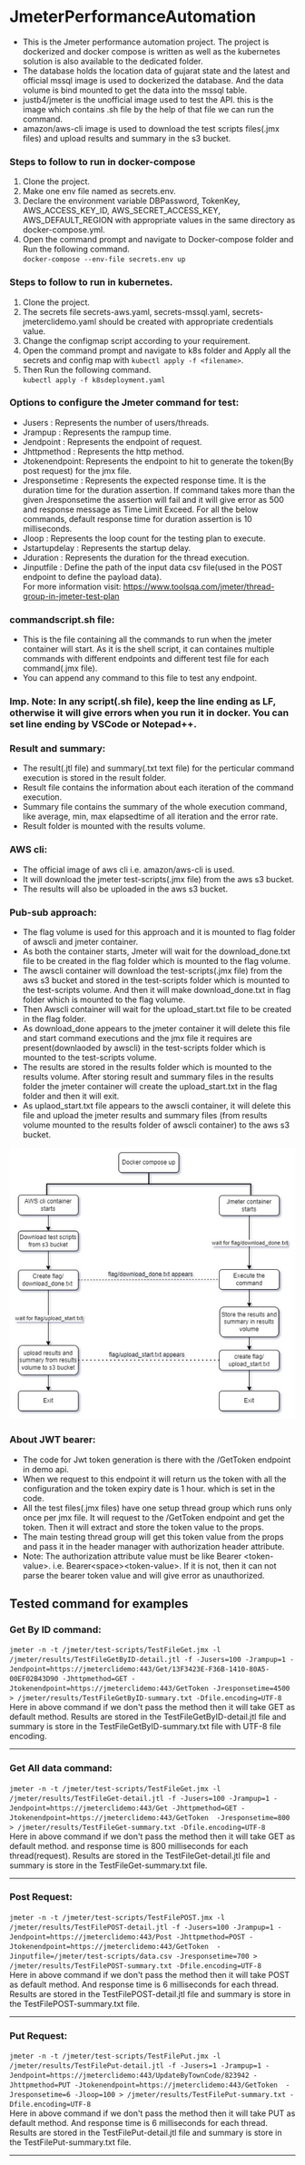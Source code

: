 # JmeterPerformanceAutomation
- This is the Jmeter performance automation project. The project is dockerized and docker compose is written as well as the kubernetes solution is also available to the dedicated folder.   
- The database holds the location data of gujarat state and the latest and official mssql image is used to dockerized the database. And the data volume is bind mounted to get the data into the mssql table.  
- justb4/jmeter is the unofficial image used to test the API. this is the image which contains .sh file by the help of that file we can run the command.  
- amazon/aws-cli image is used to download the test scripts files(.jmx files) and upload results and summary in the s3 bucket.  

### Steps to follow to run in docker-compose
1. Clone the project.
2. Make one env file named as secrets.env.
3. Declare the environment variable DBPassword, TokenKey, AWS_ACCESS_KEY_ID, AWS_SECRET_ACCESS_KEY, AWS_DEFAULT_REGION with appropriate values in the same directory as docker-compose.yml.
4. Open the command prompt and navigate to Docker-compose folder and Run the following command.   
`docker-compose --env-file secrets.env up`  

### Steps to follow to run in kubernetes.
1. Clone the project.
2. The secrets file secrets-aws.yaml, secrets-mssql.yaml, secrets-jmeterclidemo.yaml should be created with appropriate credentials value.  
3. Change the configmap script according to your requirement.
4. Open the command prompt and navigate to k8s folder and Apply all the secrets and config map with `kubectl apply -f <filename>`. 
5. Then Run the following command.   
`kubectl apply -f k8sdeployment.yaml` 

### Options to configure the Jmeter command for test:
* Jusers : Represents the number of users/threads.
* Jrampup : Represents the rampup time.
* Jendpoint : Represents the endpoint of request.
* Jhttpmethod : Represents the http method.
* Jtokenendpoint: Represents the endpoint to hit to generate the token(By post request) for the jmx file.
* Jresponsetime : Represents the expected response time. It is the duration time for the duration assertion. If command takes more than the given Jresponsetime the assertion will fail and it will give error as 500 and response message as Time Limit Exceed. For all the below commands, default response time for duration assertion is 10 milliseconds. 
* Jloop : Represents the loop count for the testing plan to execute.
* Jstartupdelay : Represents the startup delay.
* Jduration : Represents the duration for the thread execution.
* Jinputfile : Define the path of the input data csv file(used in the POST endpoint to define the payload data).  
For more information visit: https://www.toolsqa.com/jmeter/thread-group-in-jmeter-test-plan

### commandscript.sh file:
- This is the file containing all the commands to run when the jmeter container will start. As it is the shell script, it can containes multiple commands with different endpoints and different test file for each command(.jmx file).  
- You can append any command to this file to test any endpoint.  
### Imp. Note: In any script(.sh file), keep the line ending as LF, otherwise it will give errors when you run it in docker. You can set line ending by VSCode or Notepad++.

### Result and summary:
- The result(.jtl file) and summary(.txt text file) for the perticular command execution is stored in the result folder.
- Result file contains the information about each iteration of the command execution.
- Summary file contains the summary of the whole execution command, like average, min, max elapsedtime of all iteration and the error rate.
- Result folder is mounted with the results volume.  

### AWS cli:
- The official image of aws cli i.e. amazon/aws-cli is used.
- It will download the jmeter test-scripts(.jmx file) from the aws s3 bucket.
- The results will also be uploaded in the aws s3 bucket.  

### Pub-sub approach:
- The flag volume is used for this approach and it is mounted to flag folder of awscli and jmeter container.
- As both the container starts, Jmeter will wait for the download_done.txt file to be created in the flag folder which is mounted to the flag volume.
- The awscli container will download the test-scripts(.jmx file) from the aws s3 bucket and stored in the test-scripts folder which is mounted to the test-scripts volume. And then it will make download_done.txt in flag folder which is mounted to the flag volume.
- Then Awscli container will wait for the upload_start.txt file to be created in the flag folder.
- As download_done appears to the jmeter container it will delete this file and start command executions and the jmx file it requires are present(downlaoded by awscli) in the test-scripts folder which is mounted to the test-scripts volume.
- The results are stored in the results folder which is mounted to the results volume. After storing result and summary files in the results folder the jmeter container will create the upload_start.txt in the flag folder and then it will exit.
- As uplaod_start.txt file appears to the awscli container, it will delete this file and upload the jmeter results and summary files (from results volume mounted to the results folder of awscli container) to the aws s3 bucket.  

<div align="center"><img src="./flowchart.jpg" alt="Flowchart of the pub-sub approach" /></div>  

### About JWT bearer:
- The code for Jwt token generation is there with the /GetToken endpoint in demo api.
- When we request to this endpoint it will return us the token with all the configuration and the token expiry date is 1 hour. which is set in the code.  
- All the test files(.jmx files) have one setup thread group which runs only once per jmx file. It will request to the /GetToken endpoint and get the token. Then it will extract and store the token value to the props.
- The main testing thread group will get this token value from the props and pass it in the header manager with authorization header attribute.
- Note: The authorization attribute value must be like Bearer \<token-value\>. i.e. Bearer\<space\>\<token-value\>. If it is not, then it can not parse the bearer token value and will give error as unauthorized.  

## Tested command for examples
### Get By ID command:
`jmeter -n -t /jmeter/test-scripts/TestFileGet.jmx -l /jmeter/results/TestFileGetByID-detail.jtl -f -Jusers=100 -Jrampup=1 -Jendpoint=https://jmeterclidemo:443/Get/13F3423E-F36B-1410-80A5-00EF02B43D90 -Jhttpmethod=GET -Jtokenendpoint=https://jmeterclidemo:443/GetToken -Jresponsetime=4500 > /jmeter/results/TestFileGetByID-summary.txt -Dfile.encoding=UTF-8`  
Here in above command if we don't pass the method then it will take GET as default method. Results are stored in the TestFileGetByID-detail.jtl file and summary is store in the TestFileGetByID-summary.txt file with UTF-8 file encoding.  
***

### Get All data command:
`jmeter -n -t /jmeter/test-scripts/TestFileGet.jmx -l /jmeter/results/TestFileGet-detail.jtl -f -Jusers=100 -Jrampup=1 -Jendpoint=https://jmeterclidemo:443/Get -Jhttpmethod=GET -Jtokenendpoint=https://jmeterclidemo:443/GetToken  -Jresponsetime=800 > /jmeter/results/TestFileGet-summary.txt -Dfile.encoding=UTF-8`  
Here in above command if we don't pass the method then it will take GET as default method. and response time is 800 milliseconds for each thread(request). Results are stored in the TestFileGet-detail.jtl file and summary is store in the TestFileGet-summary.txt file.  
***

### Post Request:
`jmeter -n -t /jmeter/test-scripts/TestFilePOST.jmx -l /jmeter/results/TestFilePOST-detail.jtl -f -Jusers=100 -Jrampup=1 -Jendpoint=https://jmeterclidemo:443/Post -Jhttpmethod=POST -Jtokenendpoint=https://jmeterclidemo:443/GetToken  -Jinputfile=/jmeter/test-scripts/data.csv -Jresponsetime=700 > /jmeter/results/TestFilePOST-summary.txt -Dfile.encoding=UTF-8`  
Here in above command if we don't pass the method then it will take POST as default method. And response time is 6 milliseconds for each thread. Results are stored in the TestFilePOST-detail.jtl file and summary is store in the TestFilePOST-summary.txt file.  
***

### Put Request:
`jmeter -n -t /jmeter/test-scripts/TestFilePut.jmx -l /jmeter/results/TestFilePut-detail.jtl -f -Jusers=1 -Jrampup=1 -Jendpoint=https://jmeterclidemo:443/UpdateByTownCode/823942 -Jhttpmethod=PUT -Jtokenendpoint=https://jmeterclidemo:443/GetToken  -Jresponsetime=6 -Jloop=100 > /jmeter/results/TestFilePut-summary.txt -Dfile.encoding=UTF-8`  
Here in above command if we don't pass the method then it will take PUT as default method. And response time is 6 milliseconds for each thread. Results are stored in the TestFilePut-detail.jtl file and summary is store in the TestFilePut-summary.txt file.  
***
